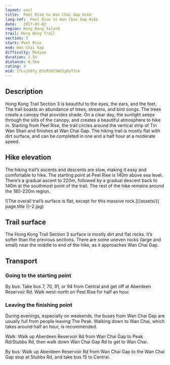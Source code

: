 ```yaml
---
layout: post
title:  Peel Rise to Wan Chai Gap Hike
lang-ref:  Peel Rise to Wan Chai Gap Hike
date:   2017-03-02
region: Hong Kong Island
trail: Hong Kong Trail
section: 3
start: Peel Rise
end: Wan Chai Gap
difficulty: Medium
duration: 1.5h
distance: 6.5km
rating: 4
mid: 1TLujU9fy_03zP36ZIW21yDyYJLk
---
```

## Description

Hong Kong Trail Section 3 is beautiful to the eyes, the ears, and the feet. The trail boasts an abundance of trees, streams, and bird songs. The trees create a canopy that provides shade. On a clear day, the sunlight seeps through the slits of the canopy, and creates a beautiful atmosphere to hike in. Starting from Peel Rise, the trail circles around the vertical strip of Tin Wan Shan and finishes at Wan Chai Gap. The hiking trail is mostly flat with dirt surface, and can be completed in one and a half hour at a moderate speed.

## Hike elevation

The hiking trail’s ascents and descents are slow, making it easy and comfortable to hike. The starting point at Peel Rise is 140m above sea level. There’s a gradual ascent to 220m, followed by a gradual descent back to 140m at the southmost point of the trail. The rest of the hike remains around the 180-220m region.

![The overall trail’s surface is flat, except for this massive rock.](/assets/{{ page.title }}-2.jpg)

## Trail surface

The Hong Kong Trail Section 3 surface is mostly dirt and flat rocks. It’s softer than the previous sections. There are some uneven rocks (large and small) near the middle to end of the hike, as it approaches Wan Chai Gap.

## Transport

### Going to the starting point

By bus: Take bus 7, 70, 91, or 94 from Central and get off at Aberdeen Reservoir Rd. Walk west-north on Peel Rise for half an hour.

### Leaving the finishing point

During evenings, especially on weekends, the buses from Wan Chai Gap are usually full from people leaving The Peak. Walking down to Wan Chai, which takes around half an hour, is recommended.

Walk: Walk up Aberdeen Reservoir Rd from Wan Chai Gap to Peak Rd/Stubbs Rd, then walk down Wan Chai Gap Rd to get to Wan Chai.

By bus: Walk up Aberdeen Reservoir Rd from Wan Chai Gap to the Wan Chai Gap stop at Stubbs Rd, and take bus 15 to Central.